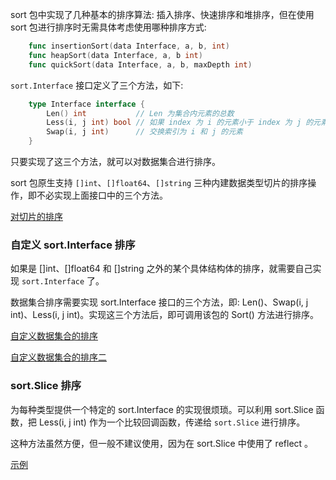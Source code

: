 
sort 包中实现了几种基本的排序算法: 插入排序、快速排序和堆排序，但在使用 sort 包进行排序时无需具体考虑使用哪种排序方式:
```go
    func insertionSort(data Interface, a, b, int)
    func heapSort(data Interface, a, b int)
    func quickSort(data Interface, a, b, maxDepth int)
```

`sort.Interface` 接口定义了三个方法，如下:
```go
    type Interface interface {
        Len() int           // Len 为集合内元素的总数
        Less(i, j int) bool // 如果 index 为 i 的元素小于 index 为 j 的元素，则返回 true，否则返回 false
        Swap(i, j int)      // 交换索引为 i 和 j 的元素
    }
```
只要实现了这三个方法，就可以对数据集合进行排序。

sort 包原生支持 `[]int`、`[]float64`、`[]string` 三种内建数据类型切片的排序操作，即不必实现上面接口中的三个方法。

[对切片的排序](03/sort_slice.go)

### 自定义 sort.Interface 排序

如果是 []int、[]float64 和 []string 之外的某个具体结构体的排序，就需要自己实现 `sort.Interface` 了。

数据集合排序需要实现 sort.Interface 接口的三个方法，即: Len()、Swap(i, j int)、Less(i, j int)。实现这三个方法后，即可调用该包的 Sort() 方法进行排序。

[自定义数据集合的排序](03/sort_defined.go)

[自定义数据集合的排序二](03/sort_defined_2.go)


### sort.Slice 排序

为每种类型提供一个特定的 sort.Interface 的实现很烦琐。可以利用 sort.Slice 函数，把 Less(i, j int) 作为一个比较回调函数，传递给 `sort.Slice` 进行排序。

这种方法虽然方便，但一般不建议使用，因为在 sort.Slice 中使用了 reflect 。

[示例](03/sort_simple.go)
